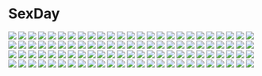 # SexDay
![](https://konachan.com/image/329f8225043fbf5d94d4ea494f7c68fd/Konachan.com%20-%2095779%20akitotika%20amagami%20nakata_sae.jpg)
![](https://konachan.com/image/af572f9f708ae252c478e59cc54401ca/Konachan.com%20-%20114972%20headphones%20kazakami_yuu%20long_hair%20megurine_luka%20microphone%20pink_hair%20realistic%20vocaloid.jpg)
![](https://konachan.com/jpeg/eb322e4a04a1f463bcdf7bb0d7490485/Konachan.com%20-%20238480%202girls%20aqua_eyes%20blush%20brown_hair%20cropped%20miel_%28lessontome%29%20red_hair%20sakurauchi_riko%20short_hair%20tears%20towel%20watanabe_you%20wet%20yellow_eyes.jpg)
![](https://konachan.com/image/10314ae963a211f4f731f7ae6fd6597d/Konachan.com%20-%20252842%20blonde_hair%20demon%20fate_grand_order%20fate_%28series%29%20gudon_%28iukhzl%29%20horns%20ibaraki_douji_%28fate%29%20japanese_clothes%20long_hair%20tattoo%20weapon%20yellow_eyes.jpg)
![](https://konachan.com/jpeg/e69cb0b2150dc3f2bf01d18cd4d4241d/Konachan.com%20-%20237502%20aliasing%20black_hair%20blush%20bow%20bra%20gray_eyes%20matsunaga_kouyou%20navel%20original%20panties%20phone%20school_uniform%20short_hair%20underwear%20white.jpg)
![](https://konachan.com/jpeg/85e34100b44e8640773461aa276acd26/Konachan.com%20-%20101691%20breasts%20louise_halevy%20mobile_suit_gundam%20mobile_suit_gundam_00%20nipples%20panties%20tadano_akira%20underwear.jpg)
![](https://konachan.com/image/553317d7b2c9312c75d27624e8abfcb0/Konachan.com%20-%20214353%20blonde_hair%20blush%20elbow_gloves%20gloves%20gray_eyes%20headband%20long_hair%20navel%20panties%20parody%20school_uniform%20thighhighs%20underwear%20yuzukaze_rio.jpg)
![](https://konachan.com/jpeg/0d739eb4ebdb9f4c0a4d0dfcf7404181/Konachan.com%20-%20264688%20black_hair%20breasts%20choker%20cleavage%20dress%20forest%20game_cg%20long_hair%20naso4%20necklace%20night%20no_bra%20sideboob%20tears%20tree%20wolf_tails%20wolfgirl%20yellow_eyes.jpg)
![](https://konachan.com/image/fc38aec7cbd0c60a37589df025513e37/Konachan.com%20-%20242339%202girls%20blue_eyes%20blush%20bow%20breasts%20couch%20crossover%20drink%20food%20glasses%20gloves%20gray_hair%20ice_cream%20katoroku%20pantyhose%20purple_eyes%20short_hair%20skirt.jpg)
![](https://konachan.com/jpeg/cad7b20aec0e2b5b6b08d929575f3517/Konachan.com%20-%20181320%20breasts%20brown_hair%20cum%20dagashiya%20nipples%20original%20panties%20purple_eyes%20school_uniform%20s_kanojo%20underwear.jpg)
![](https://konachan.com/jpeg/eec8332253d83a1c40e73ddb68e5402c/Konachan.com%20-%2091642%20aqua_hair%20enomoto_yoshika%20game_cg%20suzukaze_no_melt%20tenmaso%20whirlpool%20yellow_eyes.jpg)
![](https://konachan.com/jpeg/13f576fab9f763d1583051f32763db60/Konachan.com%20-%2071279%20blush%20japanese_clothes%20mii%20miko%20nono_%28popotan%29%20panties%20popotan%20underwear.jpg)
![](https://konachan.com/jpeg/271b12e925332512c9da1ab522a9b58c/Konachan.com%20-%2086533%20bandaid%20chibi%20katana%20konpaku_youmu%20myon%20ominaeshi%20sword%20touhou%20weapon.jpg)
![](https://konachan.com/jpeg/dcb53efb5ac78cfb80dd76f3525cf2a0/Konachan.com%20-%20219030%20blonde_hair%20book%20boots%20breasts%20hat%20kajaneko%20long_hair%20original%20thighhighs%20witch_hat%20yellow_eyes.jpg)
![](https://konachan.com/image/08541a0eb0a8dc30ef12594587eaf346/Konachan.com%20-%2022559%20blonde_hair%20blue_eyes%20christmas%20miyauchi_lemmy%20thighhighs%20to_heart%20wink%20zen.jpg)
![](https://konachan.com/image/e15ef7bf42b3fc4a9bcb619ed6eb56cc/Konachan.com%20-%20135676%20black_eyes%20black_hair%20car%20cigarette%20glasses%20gun%20hat%20koh_%28minagi_kou%29%20original%20police%20short_hair%20weapon.jpg)
![](https://konachan.com/image/4f75e4db3673b5cb0c8c256acd0922e5/Konachan.com%20-%2093969%20cirno%20fairy%20flandre_scarlet%20group%20hong_meiling%20izayoi_sakuya%20mage%20maid%20patchouli_knowledge%20remilia_scarlet%20rumia%20ryuuri_susuki%20touhou%20vampire.jpg)
![](https://konachan.com/image/af2b3dce173a4be87e269cc8d9bdc52e/Konachan.com%20-%2098506%20jpeg_artifacts%20kurohara_yuu%20kyuubee%20mahou_shoujo_madoka_magica%20red_eyes%20sakura_kyouko.jpg)
![](https://konachan.com/image/eb96eb20642c03af74c283d304202cdd/Konachan.com%20-%20302740%20dokyuu_hentai_hxeros%20panties%20pantyhose%20shirayuki_maihime%20shiroinuchikusyo%20underwear.jpg)
![](https://konachan.com/jpeg/283239607a1b98750657d698263b11f1/Konachan.com%20-%20222392%20aqua_eyes%20genderswap%20green_hair%20hat%20jojo_no_kimyou_na_bouken%20kneehighs%20kotatsu_%28g-rough%29%20kuujou_joutarou%20skirt.jpg)
![](https://konachan.com/image/a96d630c4854dff3b9a4cca2ba25889e/Konachan.com%20-%20226529%20hakurei_reimu%20soulkiller%20touhou.jpg)
![](https://konachan.com/image/015a014dc2fd6027618faf8420b41510/Konachan.com%20-%2017567%20clamp%20hanato_kobato%20ioryogi%20kobato.jpg)
![](https://konachan.com/image/1aa53a982768786d850d004d94d126f3/Konachan.com%20-%2017785%20ball%20dreamsoft%20sport%20tsurugi_hagane%20volleyball.jpg)
![](https://konachan.com/image/33f4d5d6ab46028457c48307887f32c8/Konachan.com%20-%2092606%20animal_ears%20bunny_ears%20bunnygirl%20gloves%20kyo_%28kuroichigo%29%20long_hair%20purple_hair%20red_eyes%20reisen_udongein_inaba%20suit%20tie%20touhou.jpg)
![](https://konachan.com/image/7575374a0f690cc8c336a4b77413132f/Konachan.com%20-%2053219%20bra%20cum%20kurono_kurumu%20rosario%2Bvampire%20saipaco%20sex%20underwear.jpg)
![](https://konachan.com/image/f2de91842f09d232b99b52991ae17ad8/Konachan.com%20-%20175406%20black_hair%20chain%20demon%20food%20group%20gun%20hat%20instrument%20japanese_clothes%20jpeg_artifacts%20katana%20koh_%28minagi_kou%29%20mask%20original%20staff%20sword%20weapon.jpg)
![](https://konachan.com/image/2ea43611ac322167b4f6fa4c52907e28/Konachan.com%20-%20180909%20ass%20blush%20hayami_kanade%20idolmaster%20idolmaster_cinderella_girls%20jpeg_artifacts%20necklace%20purple_hair%20short_hair%20wemu_%28ivycrown%29%20yellow_eyes.jpg)
![](https://konachan.com/image/9933d4e38867f327c2375e5252651dea/Konachan.com%20-%20223078%20aliasing%20clouds%20feathers%20ia%20rerubixi%20stars%20sunset%20vocaloid%20wings.jpg)
![](https://konachan.com/image/36ca827c501a3f5eb48bf73440b80049/Konachan.com%20-%20118935%20animal_ears%20beach%20bikini%20breasts%20cleavage%20faris_nyannyan%20makise_kurisu%20shiina_mayuri%20steins%3Bgate%20swimsuit%20tail%20wink.jpg)
![](https://konachan.com/image/bd0cf96dc543a77239a3bc69c5c782f9/Konachan.com%20-%20266870%202girls%20kisaragi_yuri%20original%20school_uniform%20shoujo_ai.jpg)
![](https://konachan.com/image/d560250da87bdfa0e23747f8dc4e5c73/Konachan.com%20-%20160495%20hong_meiling%20izayoi_sakuya%20maid%20shoujo_ai%20tarou%20touhou.jpg)
![](https://konachan.com/image/7357ff15d87250af9d7b516d84f4d642/Konachan.com%20-%2075809%20asbel_lhant%20blue_eyes%20brown_hair%20tales_of_graces.jpg)
![](https://konachan.com/jpeg/bb021baff25762197b35a2c1dbd45098/Konachan.com%20-%20226093%20aqua_eyes%20book%20breasts%20brown_hair%20cleavage%20flowers%20headband%20idolmaster%20leaves%20male%20rheez%20sagisawa_fumika%20scarf%20skirt%20suit%20tie.jpg)
![](https://konachan.com/jpeg/8e2e1ab2b1e5a0869213ade0453cab58/Konachan.com%20-%20145813%20armor%20ass%20blonde_hair%20dress%20flowers%20garter_belt%20geister%20panties%20ponytail%20ribbons%20saber%20saber_lily%20sword%20tagme%20thighhighs%20underwear%20weapon.jpg)
![](https://konachan.com/image/c6ae236dc92ecab35729da5f8e4026b5/Konachan.com%20-%20180882%20blue_eyes%20fantastic_children%20necklace%20tina_%28fantastic_children%29%20white_hair%20yaku_%28ziroken%29.jpg)
![](https://konachan.com/jpeg/1e5721a289084d8a91b856dd8a5177a9/Konachan.com%20-%20304908%20barefoot%20bikini%20blue_eyes%20blush%20breasts%20brown_hair%20dragon_ball_z%20karatakewari%20long_hair%20pointed_ears%20swimsuit%20white%20zangya.jpg)
![](https://konachan.com/image/90b65521cae445296f9c72d2cf91c8cf/Konachan.com%20-%2087343%20aqua_eyes%20breasts%20cleavage%20dress%20elbow_gloves%20flowers%20gloves%20green_hair%20long_hair%20nopan%20rahwia%20rose%20sideboob%20stockings%20thighhighs%20vocaloid%20wings.jpg)
![](https://konachan.com/image/2ab94618f0b4d2085ee2d4d1d2e13dc8/Konachan.com%20-%20279104%20animal%20ass%20bird%20black_hair%20blue_eyes%20blush%20clouds%20kinom%20long_hair%20original%20panties%20school_uniform%20signed%20skirt%20sky%20twintails%20underwear%20water.jpg)
![](https://konachan.com/jpeg/04c04d2cb2d661454470878d50376cac/Konachan.com%20-%20192909%20ao_no_kanata_no_four_rhythm%20clouds%20game_cg%20kagami_aoi%20navel%20sky%20sprite%20suzumori%20yuuki_itsuka.jpg)
![](https://konachan.com/image/31c08ad2062239915d3e6d94e989b984/Konachan.com%20-%2014464%2095%20anthropomorphism%20os-tan%20windows.jpg)
![](https://konachan.com/image/f4c29039ca0b0c428e1d2eb31e4c339a/Konachan.com%20-%20163751%20black_hair%20blonde_hair%20blue_eyes%20breasts%20cleavage%20headphones%20kamitsure%20long_hair%20navel%20pantyhose%20pokemon%20short_hair%20shorts%20tori2kohaku.jpg)
![](https://konachan.com/image/fb5cc3cdb3de450c6284e9ac4da4f1d5/Konachan.com%20-%2081045%20blue_hair%20fan%20katana%20night%20nurse%20original%20shiitake_urimo%20shorts%20sword%20twintails%20weapon.jpg)
![](https://konachan.com/image/3a40f1d42c9989a39f02d5d92ef0c2f1/Konachan.com%20-%2083838%20gochou_%28comedia80%29%20guitar%20hatsune_miku%20instrument%20megurine_luka%20microphone%20twintails%20vocaloid.jpg)
![](https://konachan.com/image/2ba570bc0614f016da8ad03b4c13ad5e/Konachan.com%20-%20300072%20azur_lane%20breasts%20cape%20cleavage%20counahiiragi%20gloves%20hat%20long_hair%20petals%20red_hair%20spread_legs%20sword%20thighhighs%20twintails%20uniform%20weapon%20yellow_eyes.jpg)
![](https://konachan.com/jpeg/06cc12141a56a6246649866100418ba3/Konachan.com%20-%20239927%20anthropomorphism%20ass%20blonde_hair%20bra%20breasts%20cleavage%20kantai_collection%20long_hair%20red_eyes%20ribbons%20thighhighs%20underwear%20yuudachi_%28kancolle%29.jpg)
![](https://konachan.com/jpeg/4f718462fe8a89a489dd45825ce9b354/Konachan.com%20-%20299450%20blonde_hair%20blue_eyes%20cropped%20fate_grand_order%20fate_%28series%29%20flat_chest%20long_hair%20navel%20no_bra%20open_shirt%20panties%20shirt%20tota_%28sizukurubiks%29%20underwear.jpg)
![](https://konachan.com/jpeg/a235127a0820d450c9da62584cff827e/Konachan.com%20-%20240030%202girls%20black_hair%20brown_eyes%20brown_hair%20hirasawa_yui%20k-on%21%20nakano_azusa%20ragho_no_erika%20short_hair%20tears%20wedding_attire.jpg)
![](https://konachan.com/image/09b2554e30cf0d6407d6fda47dfbb804/Konachan.com%20-%2025345%20azumanga_daioh%20kasuga_ayumu%20white.jpg)
![](https://konachan.com/jpeg/93dc2a2fd6e0ad138b994a9159f3c81e/Konachan.com%20-%20233058%20aikatsu%21%20blush%20boots%20bow%20brown_hair%20building%20christmas%20city%20dress%20gloves%20kiriya_aoi%20koruse%20long_hair%20pantyhose%20purple_hair%20red_eyes%20thighhighs.jpg)
![](https://konachan.com/image/da85ecebf473cafbe50fdc3520bf7c0f/Konachan.com%20-%2025655%20jpeg_artifacts%20long_hair%20rozen_maiden%20suigintou%20wings.jpg)
![](https://konachan.com/jpeg/1443b9fc586644138f0a47b861b5c718/Konachan.com%20-%20257115%20animal%20bird%20blonde_hair%20blush%20brown_eyes%20gloves%20hat%20kyod%2B%20long_hair%20original%20shorts%20signed%20sky%20snow%20snowman%20thighhighs%20winter%20yellow_eyes.jpg)
![](https://konachan.com/image/27815fb537209398aae13787239ea4a8/Konachan.com%20-%20134389%20hazumi_rio%20lime_%28company%29%20no_bra%20open_shirt%20petapeta%20see_through%20shiokawa_aya%20short_hair%20thighhighs%20wet.jpg)
![](https://konachan.com/image/aaa76584b281ea57e5bd39f1976b7d73/Konachan.com%20-%20166423%20blonde_hair%20blush%20breasts%20brown_eyes%20censored%20elbow_gloves%20eto%20gloves%20headband%20long_hair%20navel%20nipples%20pussy%20spread_legs%20spread_pussy%20thighhighs.jpg)
![](https://konachan.com/image/1418dc6532ed9686605f9f717e86bdcb/Konachan.com%20-%2075385%20angel_beats%21%20ooyama%20tachibana_kanade.jpg)
![](https://konachan.com/jpeg/bf5c017e161d047f711a82f9a111ddbc/Konachan.com%20-%20237552%20blush%20bow%20brown_hair%20kunikida_hanamaru%20long_hair%20love_live%21_sunshine%21%21%20pantyhose%20school_uniform%20skirt%20tagme_%28artist%29%20white%20yellow_eyes.jpg)
![](https://konachan.com/jpeg/8e67f8fa00aded24263409cf169dfec0/Konachan.com%20-%2043050%20breasts%20japanese_clothes%20mikeou%20miko%20miraroma%20nopan%20open_shirt%20pussy%20spread_legs%20tsukimiya_kaede%20uncensored%20wet.jpg)
![](https://konachan.com/image/0169f888df46a8a80a5edf25ddebcea1/Konachan.com%20-%20143309%20byruu%20rion.jpg)
![](https://konachan.com/jpeg/55e32f5f01903f924a960966a1d04444/Konachan.com%20-%20176584%20kusakanmuri%20shikieiki_yamaxanadu%20touhou.jpg)
![](https://konachan.com/image/079610efc10fcd9b4015ed5a354934ff/Konachan.com%20-%2012608%20blonde_hair%20braids%20green_eyes%20long_hair%20ohno_tetsuya%20priecia%20prism_ark%20ribbons%20thighhighs.jpg)
![](https://konachan.com/jpeg/9bf139c9fedd8ed2e8af7b7f59fc30b1/Konachan.com%20-%20188866%20breasts%20couch%20game_cg%20katakura_saki%20mote_sugite_shuraba_na_ore%20necklace%20nipples%20nopan%20penis%20praline%20purple_eyes%20pussy%20red_hair%20sayori%20sex%20uncensored.jpg)
![](https://konachan.com/jpeg/fcef8f0efa8d8369560def4393d7bab8/Konachan.com%20-%2070412%20blue_hair%20brown_eyes%20game_cg%20nagahashi_ryou%20valentine_pink.jpg)
![](https://konachan.com/jpeg/18ab20ddcd1785f3dca69c3099752e64/Konachan.com%20-%20292139%20aqua_eyes%20aqua_hair%20butterfly%20dress%20flowers%20kam_%28kkying2008%29%20leaves%20long_hair%20original.jpg)
![](https://konachan.com/image/64de0db5617a4a6ec92602924ff6d069/Konachan.com%20-%2026312%20alphonse_elric%20edward_elric%20fullmetal_alchemist.jpg)
![](https://konachan.com/jpeg/4fa23a46cd390d8081b079d65b1f241b/Konachan.com%20-%20261935%20black_hair%20eyepatch%20gradient%20hat%20kasagarasu%20orange_eyes%20original%20short_hair%20sumi_elias%20tail%20techgirl.jpg)
![](https://konachan.com/jpeg/5a03758db775e0c78c5280ef9aed01ca/Konachan.com%20-%20256825%20all_male%20armor%20astolfo%20blush%20boots%20bow%20braids%20cape%20fang%20long_hair%20male%20petals%20pink_hair%20ponytail%20purple_eyes%20signed%20sword%20thighhighs%20trap%20weapon.jpg)
![](https://konachan.com/image/96391333ecd65a256094f3a667dd0420/Konachan.com%20-%20284299%202girls%20aqua_eyes%20blush%20braids%20brown_eyes%20brown_hair%20dress%20glasses%20long_hair%20nashi_rin%20original%20pantyhose%20paper%20shoujo_ai%20stockings%20twintails.jpg)
![](https://konachan.com/image/69e303f53125853410fec26e48965d18/Konachan.com%20-%20227635%20blush%20brown_hair%20censored%20futanari%20green_eyes%20navel%20original%20panties%20penis%20ponytail%20school_uniform%20totokichi%20train%20underwear.jpg)
![](https://konachan.com/image/e29e6aa79db26cf1d78a08a6183bf32c/Konachan.com%20-%20159541%20hatsune_miku%20miku_append%20nayu%20space%20vocaloid.jpg)
![](https://konachan.com/image/6cd11a19723ec389ffba18dc7f6d98c8/Konachan.com%20-%2075542%20blonde_hair%20blush%20brown_hair%20dress%20gloves%20gray_eyes%20gray_hair%20hat%20long_hair%20male%20original%20purple_eyes%20purple_hair%20short_hair%20suit%20tie%20white_hair.jpg)
![](https://konachan.com/image/e44f32bfd4263c918bd3bb6bdd8eb7ef/Konachan.com%20-%2044471%20air%20kamio_haruko%20kamio_misuzu%20moonknives.jpg)
![](https://konachan.com/image/7b526d17e322e59cfc327f0c9a4b8476/Konachan.com%20-%20157316%20hinanawi_tenshi%20ibuki_suika%20ichiyan%20pointed_ears%20touhou.jpg)
![](https://konachan.com/image/b03f1275472d1c3c1b11c864a50d29c9/Konachan.com%20-%20126028%20bikini%20breast_grab%20breasts%20glasses%20kashiwazaki_sena%20mikazuki_yozora%20navel%20shiguma_rika%20swimsuit%20watermark%20windforcelan%20yuri.jpg)
![](https://konachan.com/jpeg/83ea406fd77d7c356c38f3da06491f5b/Konachan.com%20-%20234032%20black_hair%20brown_eyes%20cropped%20hakurei_reimu%20japanese_clothes%20long_hair%20miko%20snow%20touhou%20umbrella%20winter%20yutaka_saki_shu.jpg)
![](https://konachan.com/image/48bea77ba8ca420a96e230605b358006/Konachan.com%20-%2047121%20taka_tony%20waitress.jpg)
![](https://konachan.com/image/767e16e67eb33f69c23aa4ddf2458b07/Konachan.com%20-%2083688%20all_male%20archer%20blood%20emiya_shirou%20fate_%28series%29%20fate_stay_night%20katana%20male%20skyt2%20sword%20weapon.jpg)
![](https://konachan.com/image/403522f5a08de003040c26cbee4496d5/Konachan.com%20-%2060742%20mahou_shoujo_lyrical_nanoha%20mahou_shoujo_lyrical_nanoha_strikers%20pink_hair%20signum%20sword%20weapon.jpg)
![](https://konachan.com/image/9a68e35f62b0dd7b8890875d826111fc/Konachan.com%20-%20198242%20braids%20brown_eyes%20brown_hair%20gloves%20jpeg_artifacts%20kawacy%20navel%20original%20short_hair%20sword%20tears%20torn_clothes%20watermark%20weapon.jpg)
![](https://konachan.com/jpeg/3dbf2597663b7c41814e83e41603bd58/Konachan.com%20-%20112800%20school_uniform%20skirt%20skirt_lift%20sugiura_ayano%20tagme%20toshinou_kyouko%20wink%20yuru_yuri.jpg)
![](https://konachan.com/jpeg/9301ef5e518136a949c4983f78ad5c48/Konachan.com%20-%2078269%20angel_navigate%20blush%20breasts%20brown_hair%20inuzumi_masaki%20long_hair%20nipples%20panties%20purple_eyes%20sasaya_nana%20thighhighs%20underwear.jpg)
![](https://konachan.com/jpeg/2d08a82c3492e4de8e3675231be6b355/Konachan.com%20-%20275221%20aqua_eyes%20bell%20brown%20collar%20dark_skin%20horns%20long_hair%20nijisanji%20skirt%20thighhighs%20todoroki_kyouko%20twintails%20white_hair%20wink%20wristwear%20yacchomo89.jpg)
![](https://konachan.com/jpeg/8e736f5c02e18cc87c491f41c1af528a/Konachan.com%20-%20294141%20animal_ears%20barefoot%20green_eyes%20mechagirl%20nihoshi_%28bipedal_s%29%20no_bra%20original%20pink_hair.jpg)
![](https://konachan.com/jpeg/1bb947b2915a00e4887a32b16c82b907/Konachan.com%20-%20120319%20censored%20fellatio%20game_cg%20kisaki_mio%20komori_kei%20nude%20penis%20pink_hair%20ricotta%20short_hair%20walkure_romanze%20wet.jpg)
![](https://konachan.com/image/83ccc0264d9c8848047542b6da9c5984/Konachan.com%20-%20122021%20hsuante%20kobayakawa_rinko%20love_plus%20school_uniform%20tagme.jpg)
![](https://konachan.com/jpeg/69dfedb86160b19909fd752b1e2a3923/Konachan.com%20-%20165355%20animal_ears%20catgirl%20gray_hair%20green_eyes%20pantyhose%20sanya_v_litvyak%20strike_witches%20tail%20tie%20uniform%20urepito_honke.jpg)
![](https://konachan.com/jpeg/add7149c003f02319674828647ea8127/Konachan.com%20-%20247131%20black_hair%20dress%20flowers%20kantoku%20long_hair%20necklace%20petals%20pink_eyes%20ponytail%20ribbons%20scan%20short_hair%20wedding_attire.jpg)
![](https://konachan.com/image/eed70dac391d3ea617243e989dbfea01/Konachan.com%20-%20147998%20bikini%20blush%20breasts%20cleavage%20lala_satalin_deviluke%20long_hair%20pink_hair%20purple_eyes%20purple_hair%20sairenji_haruna%20short_hair%20swimsuit%20to_love_ru.jpg)
![](https://konachan.com/jpeg/9927444f6b23fe3c29ff68d617bd64ba/Konachan.com%20-%20278559%20animal_ears%20ass%20bell%20black_hair%20blush%20brown_eyes%20catgirl%20fate_%28series%29%20gloves%20loli%20miyu_edelfelt%20osa_%28artist%29%20ponytail%20thighhighs%20wand.jpg)
![](https://konachan.com/image/95b777cb1aedd22bfdf6a93a0be1de00/Konachan.com%20-%2052189%20angel%20aqua_eyes%20barefoot%20blue%20blue_hair%20carnelian%20chain%20dress%20original%20short_hair%20wings.jpg)
![](https://konachan.com/jpeg/9ac84434a95b569c84283d102d00d913/Konachan.com%20-%20156100%20bed%20bikini%20blonde_hair%20breasts%20cleavage%20fang%20green_eyes%20katsuragi%20long_hair%20navel%20panties%20ribbons%20senran_kagura%20swimsuit%20tagme%20underwear.jpg)
![](https://konachan.com/image/be52a6d7f2d24f3b2665b82018f2900a/Konachan.com%20-%2014159%20ayanami_rei%20blue_hair%20neon_genesis_evangelion%20pantyhose%20red_eyes%20skirt.jpg)
![](https://konachan.com/jpeg/88dbb16618886c176a295905c5f6c8d6/Konachan.com%20-%20187296%20bath%20breasts%20flat_chest%20game_cg%20izumi_tsubasu%20koi_ga_saku_koro_sakura_doki%20loli%20long_hair%20nipples%20nude%20palette%20purple_eyes%20white_hair.jpg)
![](https://konachan.com/image/e61d6739e8771ae0cb5204138793f796/Konachan.com%20-%20197297%20animal_ears%20bell%20blush%20book%20breasts%20catgirl%20ccaw%20fang%20original%20school_uniform%20short_hair%20skintight%20skirt%20tail%20thighhighs%20tie.jpg)
![](https://konachan.com/image/f0cab56c0542959695a6f8061a2ef63f/Konachan.com%20-%20255801%202girls%20ass%20blush%20bondage%20kneehighs%20long_hair%20original%20panties%20pink_eyes%20school_uniform%20shackles%20skirt%20twintails%20underwear%20white_hair.jpg)
![](https://konachan.com/jpeg/dffcc8e121d658569f71a06d37cf7a2b/Konachan.com%20-%20239070%20aqua_eyes%20blonde_hair%20genya67%20hat%20military%20short_hair%20tanya_degurechaff%20uniform%20youjo_senki.jpg)
![](https://konachan.com/image/6ef59fc43a0cf61ed5bc89f8790574b0/Konachan.com%20-%20192867%20black_hair%20blush%20brown_eyes%20brown_hair%20h.i.t_%2859-18-45%29%20hug%20kamijou_touma%20male%20misaka_mikoto%20snow%20tears%20to_aru_majutsu_no_index.jpg)
![](https://konachan.com/image/409ccf8cc1b993f9bc3580470e59722b/Konachan.com%20-%20111985%20black_hair%20cigarette%20crossover%20dark_skin%20drawfag%20needless%20saten%20saten_ruiko%20to_aru_kagaku_no_railgun%20to_aru_majutsu_no_index%20white_hair.jpg)
![](https://konachan.com/jpeg/d379428a80896a439d515db340756a6a/Konachan.com%20-%20296895%20animal_ears%20bed%20bow%20bunny_ears%20chitosezaka_suzu%20dress%20gray_hair%20loli%20original%20petals%20purple_eyes%20thighhighs%20twintails%20waifu2x%20zettai_ryouiki.jpg)
![](https://konachan.com/jpeg/4ec77951c1f1cda15943251ff62f526d/Konachan.com%20-%20160975%20bed%20blush%20breasts%20brown_hair%20censored%20chuning_lover%20game_cg%20hyoudou_jun%20koso%20long_hair%20nipples%20nude%20penis%20pussy%20sex%20spread_legs%20sugar_house%20wet.jpg)
![](https://konachan.com/image/b6b8d27dedb8b973f9892cdecb75c556/Konachan.com%20-%2090433%20diesel-turbo%20gokou_ruri%20ore_no_imouto_ga_konna_ni_kawaii_wake_ga_nai%20parody.jpg)
![](https://konachan.com/jpeg/73bef201ffa5a6245ece9bae22a59d5c/Konachan.com%20-%20298970%20all_male%20astolfo%20creek_%28moon-sky%29%20fate_apocrypha%20fate_%28series%29%20long_hair%20male%20pink_eyes%20pink_hair%20thighhighs%20trap.jpg)
